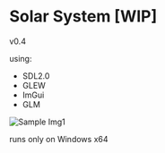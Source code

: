 # Solar System [WIP]
v0.4 

using:
- SDL2.0
- GLEW
- ImGui
- GLM

![Sample Img1](https://i.gyazo.com/5d8068c324d0c4147952fd936659e4fd.jpg)

runs only on Windows x64
